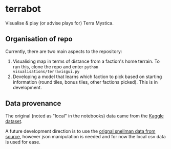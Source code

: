 # terrabot
Visualise &amp; play (or advise plays for) Terra Mystica.

## Organisation of repo
Currently, there are two main aspects to the repository: 
1. Visualising map in terms of distance from a faction's home terrain. To run this, clone the repo
   and enter `python visualisations/terravisgui.py`
2. Developing a model that learns which faction to pick based on starting information (round tiles,
   bonus tiles, other factions picked). This is in development.
   
## Data provenance
The original (noted as "local" in the notebooks) data came from the 
[Kaggle dataset](https://www.kaggle.com/lemonkoala/terra-mystica).

A future development direction is to use the 
[orignal snellman data from source](https://terra.snellman.net/data), however json
manipulation is needed and for now the local csv data is used for ease.
   
